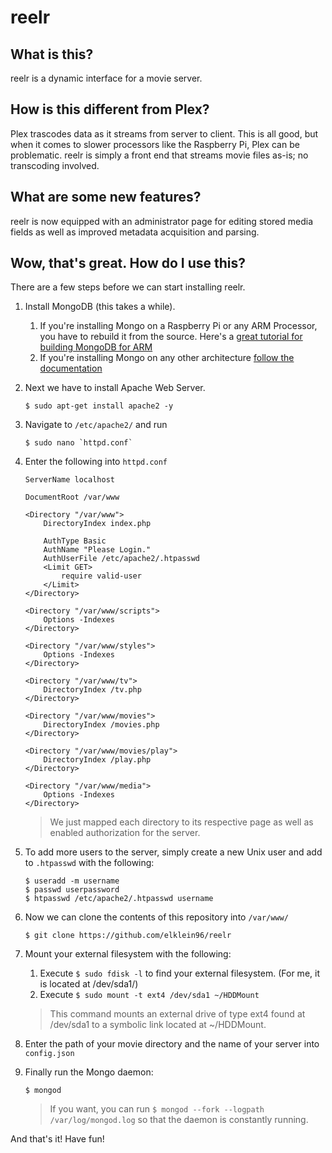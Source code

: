 # reelr

## What is this?

reelr is a dynamic interface for a movie server. 

## How is this different from Plex?

Plex trascodes data as it streams from server to client. This is all good, but when it comes to slower processors like the Raspberry Pi, Plex can be problematic.  reelr is simply a front end that streams movie files as-is; no transcoding involved.

## What are some new features?

reelr is now equipped with an administrator page for editing stored media fields as well as improved metadata acquisition and parsing.

## Wow, that's great. How do I use this?

There are a few steps before we can start installing reelr.

1. Install MongoDB (this takes a while).
	1. If you're installing Mongo on a Raspberry Pi or any ARM Processor, you have to rebuild it from the source.
		Here's a [great tutorial for building MongoDB for ARM](https://mongopi.wordpress.com/2012/11/25/installation/)
	2. If you're installing Mongo on any other architecture [follow the documentation](http://docs.mongodb.org/manual/installation/)
2. Next we have to install Apache Web Server.

	```
	$ sudo apt-get install apache2 -y
	```

3. Navigate to `/etc/apache2/` and run

	```
	$ sudo nano `httpd.conf`
	```

4. Enter the following into `httpd.conf`

	```
	ServerName localhost

	DocumentRoot /var/www

	<Directory "/var/www">
	    DirectoryIndex index.php

	    AuthType Basic
	    AuthName "Please Login."
	    AuthUserFile /etc/apache2/.htpasswd
	    <Limit GET>
	        require valid-user
	    </Limit>
	</Directory>

	<Directory "/var/www/scripts">
	    Options -Indexes
	</Directory>

	<Directory "/var/www/styles">
	    Options -Indexes
	</Directory>

	<Directory "/var/www/tv">
	    DirectoryIndex /tv.php
	</Directory>

	<Directory "/var/www/movies">
	    DirectoryIndex /movies.php
	</Directory>

	<Directory "/var/www/movies/play">
	    DirectoryIndex /play.php
	</Directory>

	<Directory "/var/www/media">
	    Options -Indexes
	</Directory>
	```

	> We just mapped each directory to its respective page as well as enabled authorization for the server.

5. To add more users to the server, simply create a new Unix user and add to `.htpasswd` with the following:

	```
	$ useradd -m username
	$ passwd userpassword
	$ htpasswd /etc/apache2/.htpasswd username
	```

6. Now we can clone the contents of this repository into `/var/www/`

	```
	$ git clone https://github.com/elklein96/reelr
	```

7. Mount your external filesystem with the following:
	1. Execute `$ sudo fdisk -l` to find your external filesystem. (For me, it is located at /dev/sda1/)
	2. Execute `$ sudo mount -t ext4 /dev/sda1 ~/HDDMount`
	> This command mounts an external drive of type ext4 found at /dev/sda1 to a symbolic link located at ~/HDDMount.

8. Enter the path of your movie directory and the name of your server into `config.json`

9. Finally run the Mongo daemon:

	```
	$ mongod
	```
	> If you want, you can run `$ mongod --fork --logpath /var/log/mongod.log` so that the daemon is constantly running.

And that's it! Have fun!